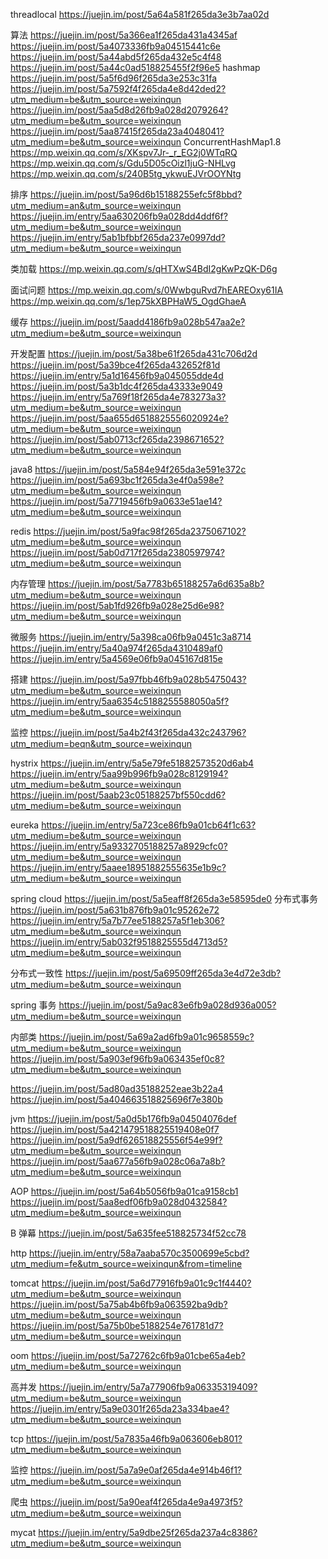 
threadlocal
https://juejin.im/post/5a64a581f265da3e3b7aa02d

算法
https://juejin.im/post/5a366ea1f265da431a4345af
https://juejin.im/post/5a4073336fb9a04515441c6e
https://juejin.im/post/5a44abd5f265da432e5c4f48
https://juejin.im/post/5a44c0ad518825455f2f96e5
hashmap
https://juejin.im/post/5a5f6d96f265da3e253c31fa
https://juejin.im/post/5a7592f4f265da4e8d42ded2?utm_medium=be&utm_source=weixinqun
https://juejin.im/post/5aa5d8d26fb9a028d2079264?utm_medium=be&utm_source=weixinqun
https://juejin.im/post/5aa87415f265da23a4048041?utm_medium=be&utm_source=weixinqun
ConcurrentHashMap1.8
https://mp.weixin.qq.com/s/XKspv7Jr-_r_EG2j0WTqRQ
https://mp.weixin.qq.com/s/Gdu5D05cOizl1juG-NHLvg
https://mp.weixin.qq.com/s/240B5tg_ykwuEJVrOOYNtg

排序
https://juejin.im/post/5a96d6b15188255efc5f8bbd?utm_medium=an&utm_source=weixinqun
https://juejin.im/entry/5aa630206fb9a028dd4ddf6f?utm_medium=be&utm_source=weixinqun
https://juejin.im/entry/5ab1bfbbf265da237e0997dd?utm_medium=be&utm_source=weixinqun

类加载
https://mp.weixin.qq.com/s/qHTXwS4BdI2gKwPzQK-D6g

面试问题
https://mp.weixin.qq.com/s/0WwbguRvd7hEAREOxy61IA
https://mp.weixin.qq.com/s/1ep75kXBPHaW5_OgdGhaeA

缓存
https://juejin.im/post/5aadd4186fb9a028b547aa2e?utm_medium=be&utm_source=weixinqun

开发配置
https://juejin.im/post/5a38be61f265da431c706d2d
https://juejin.im/post/5a39bce4f265da432652f81d
https://juejin.im/entry/5a1d16456fb9a045055dde4d
https://juejin.im/post/5a3b1dc4f265da43333e9049
https://juejin.im/entry/5a769f18f265da4e783273a3?utm_medium=be&utm_source=weixinqun
https://juejin.im/post/5aa655d6518825556020924e?utm_medium=be&utm_source=weixinqun
https://juejin.im/post/5ab0713cf265da2398671652?utm_medium=be&utm_source=weixinqun

java8
https://juejin.im/post/5a584e94f265da3e591e372c
https://juejin.im/post/5a693bc1f265da3e4f0a598e?utm_medium=be&utm_source=weixinqun
https://juejin.im/post/5a7719456fb9a0633e51ae14?utm_medium=be&utm_source=weixinqun

redis
https://juejin.im/post/5a9fac98f265da2375067102?utm_medium=be&utm_source=weixinqun
https://juejin.im/post/5ab0d717f265da2380597974?utm_medium=be&utm_source=weixinqun

内存管理
https://juejin.im/post/5a7783b65188257a6d635a8b?utm_medium=be&utm_source=weixinqun
https://juejin.im/post/5ab1fd926fb9a028e25d6e98?utm_medium=be&utm_source=weixinqun

微服务
https://juejin.im/entry/5a398ca06fb9a0451c3a8714
https://juejin.im/entry/5a40a974f265da4310489af0
https://juejin.im/entry/5a4569e06fb9a045167d815e

搭建
https://juejin.im/post/5a97fbb46fb9a028b5475043?utm_medium=be&utm_source=weixinqun
https://juejin.im/entry/5aa6354c5188255588050a5f?utm_medium=be&utm_source=weixinqun

监控
https://juejin.im/post/5a4b2f43f265da432c243796?utm_medium=beqn&utm_source=weixinqun

hystrix
https://juejin.im/entry/5a5e79fe51882573520d6ab4
https://juejin.im/entry/5aa99b996fb9a028c8129194?utm_medium=be&utm_source=weixinqun
https://juejin.im/post/5aab23c05188257bf550cdd6?utm_medium=be&utm_source=weixinqun

eureka
https://juejin.im/entry/5a723ce86fb9a01cb64f1c63?utm_medium=be&utm_source=weixinqun
https://juejin.im/entry/5a9332705188257a8929cfc0?utm_medium=be&utm_source=weixinqun
https://juejin.im/entry/5aaee18951882555635e1b9c?utm_medium=be&utm_source=weixinqun

spring cloud
https://juejin.im/post/5a5eaff8f265da3e58595de0
分布式事务
https://juejin.im/post/5a631b876fb9a01c95262e72
https://juejin.im/entry/5a7b77ee5188257a5f1eb306?utm_medium=be&utm_source=weixinqun
https://juejin.im/entry/5ab032f9518825555d4713d5?utm_medium=be&utm_source=weixinqun

分布式一致性
https://juejin.im/post/5a69509ff265da3e4d72e3db?utm_medium=be&utm_source=weixinqun

spring 事务
https://juejin.im/post/5a9ac83e6fb9a028d936a005?utm_medium=be&utm_source=weixinqun

内部类
https://juejin.im/post/5a69a2ad6fb9a01c9658559c?utm_medium=be&utm_source=weixinqun
https://juejin.im/post/5a903ef96fb9a063435ef0c8?utm_medium=be&utm_source=weixinqun

https://juejin.im/post/5ad80ad35188252eae3b22a4
https://juejin.im/post/5a404663518825696f7e380b

jvm
https://juejin.im/post/5a0d5b176fb9a04504076def
https://juejin.im/post/5a421479518825519408e0f7
https://juejin.im/post/5a9df626518825556f54e99f?utm_medium=be&utm_source=weixinqun
https://juejin.im/post/5aa677a56fb9a028c06a7a8b?utm_medium=be&utm_source=weixinqun

AOP
https://juejin.im/post/5a64b5056fb9a01ca9158cb1
https://juejin.im/post/5aa8edf06fb9a028d0432584?utm_medium=be&utm_source=weixinqun

B 弹幕
https://juejin.im/post/5a635fee518825734f52cc78

http
https://juejin.im/entry/58a7aaba570c3500699e5cbd?utm_medium=fe&utm_source=weixinqun&from=timeline

tomcat
https://juejin.im/post/5a6d77916fb9a01c9c1f4440?utm_medium=be&utm_source=weixinqun
https://juejin.im/post/5a75ab4b6fb9a063592ba9db?utm_medium=be&utm_source=weixinqun
https://juejin.im/post/5a75b0be5188254e761781d7?utm_medium=be&utm_source=weixinqun

oom
https://juejin.im/post/5a72762c6fb9a01cbe65a4eb?utm_medium=be&utm_source=weixinqun

高并发
https://juejin.im/entry/5a7a77906fb9a06335319409?utm_medium=be&utm_source=weixinqun
https://juejin.im/entry/5a9e0301f265da23a334bae4?utm_medium=be&utm_source=weixinqun

tcp
https://juejin.im/post/5a7835a46fb9a063606eb801?utm_medium=be&utm_source=weixinqun

监控
https://juejin.im/post/5a7a9e0af265da4e914b46f1?utm_medium=be&utm_source=weixinqun


爬虫
https://juejin.im/post/5a90eaf4f265da4e9a4973f5?utm_medium=be&utm_source=weixinqun

mycat
https://juejin.im/entry/5a9dbe25f265da237a4c8386?utm_medium=be&utm_source=weixinqun
